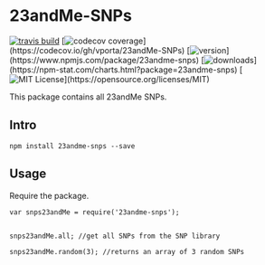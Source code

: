 # 23andMe-SNPs
[![travis build](https://img.shields.io/travis/vporta/23andMe-SNPs.svg)](https://travis-ci.org/vporta/23andMe-SNPs)
[![codecov coverage](https://img.shields.io/codecov/c/github/vporta/23andme-snps.svg?)](https://codecov.io/gh/vporta/23andMe-SNPs)
[![version](https://img.shields.io/npm/v/23andme-snps.svg?)](https://www.npmjs.com/package/23andme-snps)
[![downloads](https://img.shields.io/npm/dm/23andme-snps.svg?)](https://npm-stat.com/charts.html?package=23andme-snps)
[![MIT License](https://img.shields.io/npm/l/23andme-snps.svg?)](https://opensource.org/licenses/MIT)

This package contains all 23andMe SNPs. 

## Intro
`npm install 23andme-snps --save`

## Usage
Require the package. 
```
var snps23andMe = require('23andme-snps');


snps23andMe.all; //get all SNPs from the SNP library

snps23andMe.random(3); //returns an array of 3 random SNPs
```

  







